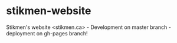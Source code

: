 stikmen-website
===============

Stikmen's website <stikmen.ca> - Development on master branch - deployment on gh-pages branch!
